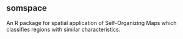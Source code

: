 ## somspace

An R package for spatial application of Self-Organizing Maps which classifies regions with similar characteristics.
